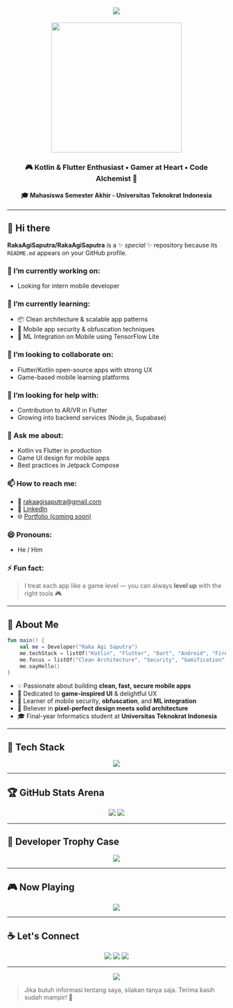 <h1 align="center">
  <img src="https://readme-typing-svg.herokuapp.com?font=Press+Start+2P&size=18&duration=3000&pause=1000&center=true&vCenter=true&width=600&lines=Hi+%F0%9F%91%8B%2C+I'm+Raka+Agi+Saputra!;Mobile+Developer+%7C+Kotlin+%26+Flutter+Warrior;Let's+Build+Apps+Like+a+Game!+%F0%9F%8E%AE" />
</h1>

<p align="center">
  <img src="https://media1.tenor.com/m/7Tu-pBzg0_kAAAAd/programming.gif" width="300px" />
</p>

<h3 align="center">🎮 Kotlin & Flutter Enthusiast • Gamer at Heart • Code Alchemist 🧪</h3>
<h4 align="center">🎓 Mahasiswa Semester Akhir - Universitas Teknokrat Indonesia</h4>

---

## 👋 Hi there

**RakaAgiSaputra/RakaAgiSaputra** is a ✨ _special_ ✨ repository because its `README.md` appears on your GitHub profile.

### 🚀 I’m currently working on:
- Looking for intern mobile developer

### 🌱 I’m currently learning:
- 📦 Clean architecture & scalable app patterns
- 🔐 Mobile app security & obfuscation techniques
- 🤖 ML Integration on Mobile using TensorFlow Lite

### 👯 I’m looking to collaborate on:
- Flutter/Kotlin open-source apps with strong UX
- Game-based mobile learning platforms

### 🤔 I’m looking for help with:
- Contribution to AR/VR in Flutter
- Growing into backend services (Node.js, Supabase)

### 💬 Ask me about:
- Kotlin vs Flutter in production
- Game UI design for mobile apps
- Best practices in Jetpack Compose

### 📫 How to reach me:
- 📧 rakaagisaputra@gmail.com
- 💼 [LinkedIn](https://linkedin.com/in/rakaagisaputra)
- 🌐 [Portfolio (coming soon)](https://github.com/rakaagisaputra)

### 😄 Pronouns:
- He / Him

### ⚡ Fun fact:
> I treat each app like a game level — you can always **level up** with the right tools 🎮

---

## 🧠 About Me

```kotlin
fun main() {
    val me = Developer("Raka Agi Saputra")
    me.techStack = listOf("Kotlin", "Flutter", "Dart", "Android", "Firebase")
    me.focus = listOf("Clean Architecture", "Security", "Gamification")
    me.sayHello()
}
```

- 💡 Passionate about building **clean, fast, secure mobile apps**
- 🎯 Dedicated to **game-inspired UI** & delightful UX
- 🔐 Learner of mobile security, **obfuscation**, and **ML integration**
- 🧱 Believer in **pixel-perfect design meets solid architecture**
- 🎓 Final-year Informatics student at **Universitas Teknokrat Indonesia**

---

## 🧰 Tech Stack

<p align="center">
  <img src="https://skillicons.dev/icons?i=kotlin,flutter,dart,androidstudio,firebase,git,figma,vscode,linux,nextjs,blender,typescript,mysql,supabase" />
</p>

---

## 🏆 GitHub Stats Arena

<p align="center">
  <img src="https://github-readme-stats.vercel.app/api?username=rakaagisaputra&show_icons=true&theme=tokyonight&rank_icon=percentile" />
  <img src="https://github-readme-streak-stats.herokuapp.com?user=rakaagisaputra&theme=tokyonight&hide_border=false" />
</p>

---

## 🧩 Developer Trophy Case

<p align="center">
  <img src="https://github-profile-trophy.vercel.app/?username=rakaagisaputra&theme=gruvbox&no-frame=true&margin-w=5&column=7" />
</p>

---

## 🎮 Now Playing

<p align="center">
  <img src="https://spotify-recently-played-readme.vercel.app/api?user=31an44yojfp4lpb6vkcdquhe6bma&count=1" />
</p>

---

## ☕ Let's Connect

<p align="center">
  <a href="https://linkedin.com/in/rakaagisaputra"><img src="https://img.shields.io/badge/LinkedIn-blue?logo=linkedin" /></a>
  <a href="https://github.com/rakaagisaputra"><img src="https://img.shields.io/badge/GitHub-000000?logo=github" /></a>
  <a href="mailto:rakaagisaputra@gmail.com"><img src="https://img.shields.io/badge/Gmail-D14836?logo=gmail&logoColor=white" /></a>
</p>

---

<p align="center">
  <img src="https://capsule-render.vercel.app/api?type=waving&color=0:00FFAA,100:0077FF&height=120&section=footer"/>
</p>

> Jika butuh informasi tentang saya, silakan tanya saja. Terima kasih sudah mampir! 🙌

